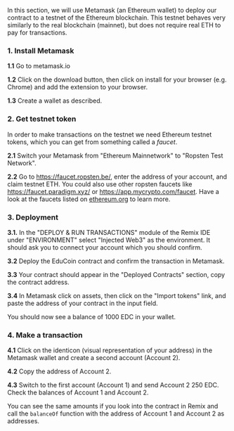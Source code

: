 In this section, we will use Metamask (an Ethereum wallet) to deploy our contract to a testnet of the Ethereum blockchain. This testnet behaves very similarly to the real blockchain (mainnet), but does not require real ETH to pay for transactions.

### 1. Install Metamask
**1.1** Go to metamask.io

**1.2** Click on the download button, then click on install for your browser (e.g. Chrome) and add the extension to your browser.

**1.3** Create a wallet as described.

### 2. Get testnet token
In order to make transactions on the testnet we need Ethereum testnet tokens, which you can get from something called a *faucet*.

**2.1** Switch your Metamask from "Ethereum Mainnetwork" to "Ropsten Test Network".

**2.2** Go to <a href="https://faucet.ropsten.be/" target="_blank">https://faucet.ropsten.be/</a>, enter the address of your account, and claim testnet ETH. You could also use other ropsten faucets like <a href="https://faucet.paradigm.xyz/" target="_blank">https://faucet.paradigm.xyz/</a> or <a href="https://app.mycrypto.com/faucet" target="_blank">https://app.mycrypto.com/faucet</a>. Have a look at the faucets listed on <a href="https://ethereum.org/en/developers/docs/networks/#testnet-faucets" target="_blank">ethereum.org</a> to learn more.

### 3. Deployment
**3.1.** In the "DEPLOY & RUN TRANSACTIONS" module of the Remix IDE under "ENVIRONMENT" select "Injected Web3" as the environment. It should ask you to connect your account which you should confirm.

**3.2** Deploy the EduCoin contract and confirm the transaction in Metamask.

**3.3** Your contract should appear in the "Deployed Contracts" section, copy the contract address.

**3.4** In Metamask click on assets, then click on the "Import tokens" link, and paste the address of your contract in the input field.

You should now see a balance of 1000 EDC in your wallet.

### 4. Make a transaction
**4.1** Click on the identicon (visual representation of your address) in the Metamask wallet and create a second account (Account 2).

**4.2** Copy the address of Account 2.

**4.3** Switch to the first account (Account 1) and send Account 2 250 EDC. Check the balances of Account 1 and Account 2.

You can see the same amounts if you look into the contract in Remix and call the `balanceOf` function with the address of Account 1 and Account 2 as addresses.